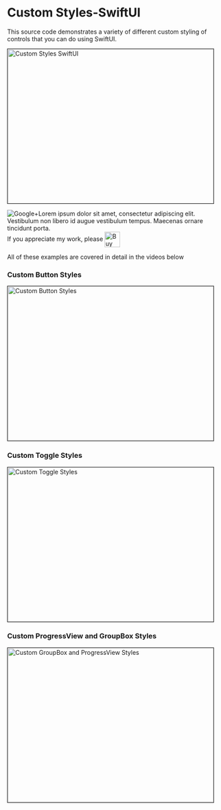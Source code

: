 # Custom Styles-SwiftUI
This source code demonstrates a variety of different custom styling of controls that you can do using SwiftUI.

<a href="http://www.youtube.com/watch?feature=player_embedded&v=J6hrPpXyjf4
" target="_blank"><img src="http://img.youtube.com/vi/J6hrPpXyjf4/0.jpg" 
alt="Custom Styles  SwiftUI" width="480" height="360" border="1" /></a>


<!-- moved "vertical-align:middle" style from span to img -->
<div>
    <img src="https://ssl.gstatic.com/images/icons/gplus-128.png" alt="Google+"><span>Lorem ipsum dolor sit amet, consectetur adipiscing elit. Vestibulum non libero id augue vestibulum tempus. Maecenas ornare tincidunt porta.</span>

</div>

<div>
  <span style = ''>If you appreciate my work, please  </span><a href='https://ko-fi.com/Z8Z22WRVG' target='_blank'><img height='36' style='vertical-align:middle;border:0px;height:36px;' src='https://cdn.ko-fi.com/cdn/kofi1.png?v=2' border='0' alt='Buy Me a Coffee at ko-fi.com' /></a>
</div>

All of these examples are covered in detail in the videos below

### Custom Button Styles

<a href="http://www.youtube.com/watch?feature=player_embedded&v=vOyx4whZXcU
" target="_blank"><img src="http://img.youtube.com/vi/vOyx4whZXcU/0.jpg" 
alt="Custom Button Styles" width="480" height="360" border="1" /></a>

### Custom Toggle Styles
<a href="http://www.youtube.com/watch?feature=player_embedded&v=vpzSdnp1fhw
" target="_blank"><img src="http://img.youtube.com/vi/vpzSdnp1fhw/0.jpg" 
alt="Custom Toggle Styles" width="480" height="360" border="1" /></a>

### Custom ProgressView and GroupBox Styles

<a href="http://www.youtube.com/watch?feature=player_embedded&v=x0P9jifGl5U
" target="_blank"><img src="http://img.youtube.com/vi/x0P9jifGl5U/0.jpg" 
alt="Custom GroupBox and ProgressView Styles" width="480" height="360" border="1" /></a>

